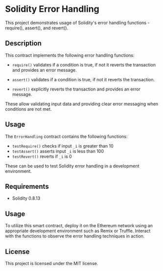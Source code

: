 # Solidity Error Handling

This project demonstrates usage of Solidity's error handling functions - require(), assert(), and revert().

## Description

This contract implements the following error handling functions:

- `require()` validates if a condition is true, if not it reverts the transaction and provides an error message.

- `assert()` validates if a condition is true, if not it reverts the transaction.

- `revert()` explicitly reverts the transaction and provides an error message.

These allow validating input data and providing clear error messaging when conditions are not met.

## Usage

The `ErrorHandling` contract contains the following functions:

- `testRequire()` checks if input `_i` is greater than 10
- `testAssert()` asserts input `_i` is less than 100
- `testRevert()` reverts if `_i` is 0

These can be used to test Solidity error handling in a development environment.

## Requirements

- Solidity 0.8.13

## Usage

To utilize this smart contract, deploy it on the Ethereum network using an appropriate development environment such as Remix or Truffle. Interact with the functions to observe the error handling techniques in action.

## License

This project is licensed under the MIT license.
